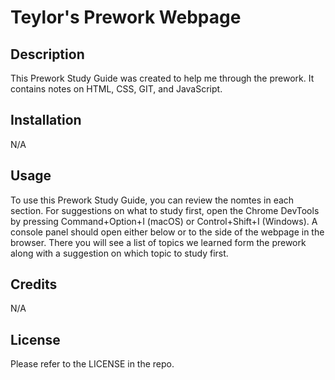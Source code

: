 # Teylor's Prework Webpage

## Description

This Prework Study Guide was created to help me through the prework. It contains notes on HTML, CSS, GIT, and JavaScript.

## Installation

N/A

## Usage

To use this Prework Study Guide, you can review the nomtes in each section. For suggestions on what to study first, open the Chrome DevTools by pressing Command+Option+I (macOS) or Control+Shift+I (Windows). A console panel should open either below or to the side of the webpage in the browser. There you will see a list of topics we learned form the prework along with a suggestion on which topic to study first.

## Credits

N/A

## License

Please refer to the LICENSE in the repo.